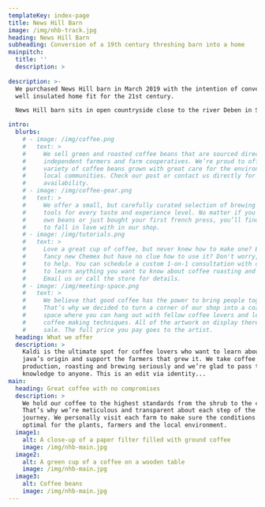 ```yaml
---
templateKey: index-page
title: News Hill Barn
image: /img/nhb-track.jpg
heading: News Hill Barn
subheading: Conversion of a 19th century threshing barn into a home
mainpitch:
  title: ''
  description: >
    
description: >-
  We purchased News Hill barn in March 2019 with the intention of converting it into a 
  well insulated home fit for the 21st century. 

  News Hill barn sits in open countryside close to the river Deben in Suffolk. It was built around 1890

intro:
  blurbs:
    # - image: /img/coffee.png
    #   text: >
    #     We sell green and roasted coffee beans that are sourced directly from
    #     independent farmers and farm cooperatives. We’re proud to offer a
    #     variety of coffee beans grown with great care for the environment and
    #     local communities. Check our post or contact us directly for current
    #     availability.
    # - image: /img/coffee-gear.png
    #   text: >
    #     We offer a small, but carefully curated selection of brewing gear and
    #     tools for every taste and experience level. No matter if you roast your
    #     own beans or just bought your first french press, you’ll find a gadget
    #     to fall in love with in our shop.
    # - image: /img/tutorials.png
    #   text: >
    #     Love a great cup of coffee, but never knew how to make one? Bought a
    #     fancy new Chemex but have no clue how to use it? Don't worry, we’re here
    #     to help. You can schedule a custom 1-on-1 consultation with our baristas
    #     to learn anything you want to know about coffee roasting and brewing.
    #     Email us or call the store for details.
    # - image: /img/meeting-space.png
    #   text: >
    #     We believe that good coffee has the power to bring people together.
    #     That’s why we decided to turn a corner of our shop into a cozy meeting
    #     space where you can hang out with fellow coffee lovers and learn about
    #     coffee making techniques. All of the artwork on display there is for
    #     sale. The full price you pay goes to the artist.
  heading: What we offer
  description: >
    Kaldi is the ultimate spot for coffee lovers who want to learn about their
    java’s origin and support the farmers that grew it. We take coffee
    production, roasting and brewing seriously and we’re glad to pass that
    knowledge to anyone. This is an edit via identity...
main:
  heading: Great coffee with no compromises
  description: >
    We hold our coffee to the highest standards from the shrub to the cup.
    That’s why we’re meticulous and transparent about each step of the coffee’s
    journey. We personally visit each farm to make sure the conditions are
    optimal for the plants, farmers and the local environment.
  image1:
    alt: A close-up of a paper filter filled with ground coffee
    image: /img/nhb-main.jpg
  image2:
    alt: A green cup of a coffee on a wooden table
    image: /img/nhb-main.jpg
  image3:
    alt: Coffee beans
    image: /img/nhb-main.jpg
---
```

